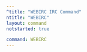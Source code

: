 ```yaml
---
^title: "WEBIRC IRC Command"
ntitle: "WEBIRC"
layout: command
notstarted: true

command: WEBIRC
---
```

